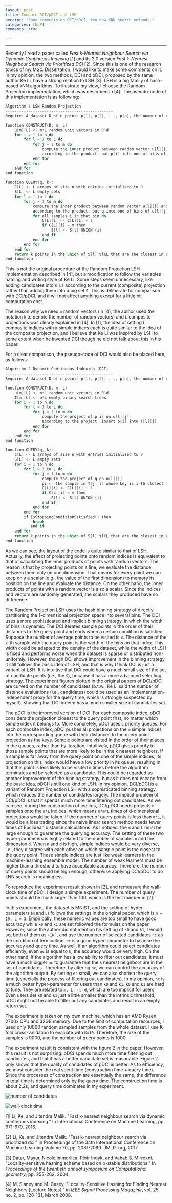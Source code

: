 ```yaml
---
layout: post
title: Compare DCI/pDCI and LSH
excerpt: "Some comments on DCI/pDCI, two new KNN search methods."
categories: [NLP]
comments: true

---
```


---



Recently I read a paper called *Fast k-Nearest Neighbour Search via Dynamic Continuous Indexing* [1] and its 2.0 version *Fast k-Nearest Neighbour Search via Prioritized DCI* [2]. Since this is one of the research topics of my MSc. Dissertation, I would like to make some comments on it. In my opinion, the two methods, DCI and pDCI, proposed by the same author Ke Li, have a strong relation to LSH [3]. LSH is a big family of hash-based kNN algorithms. To illustrate my view, I choose the Random Projection implementation, which was described in [4]. The pseudo-code of this implementation is as following:

```c
Algorithm 1 LSH Random Projection
-----------------------------------------------
Require: A dataset D of n points p[1], p[2], ..., p[n], the number of random vectors m that constitute a (composite) projection and the number of projections L, the number of bins on each vector

function CONSTRUCT(D, m, L)
    u[m][L] <- m*L random unit vectors in R^d
    for i = 1 to n do
        for l = 1 to L do
            for j = 1 to m do
                compute the inner product between random vector u[l][j] and p[i]
                according to the product, put p[i] into one of bins of u[l][j]
            end for
        end for
    end for
end function

function QUERY(q, k):
    C[L] <- L arrays of size n with entries initialized to 0
    S[L] <- L empty sets
    for l = 1 to L do
        for j = 1 to m do
            compute the inner product between random vector u[l][j] and q
            according to the product, put q into one of bins of u[l][j]
            for all samples i in that bin do
                C[L][i] <- C[L][i] + 1
                if C[L][i] = m then
                    S[l] <- S[l] UNION {i}
                end if
            end for
        end for
    end for
    return k points in the union of S[l] ∀l∈L that are the closest in Euclidean distance in R^d to q
end function
```

This is not the original procedure of the Random Projection LSH implementation described in [4], but a modification to follow the variables naming and writing style of Ke Li. Some steps seem unnecessary, like adding candidates into `S[L]` according to the current (composite) projection rather than adding them into a big set `S`. This is deliberate for comparison with DCI/pDCI, and it will not affect anything except for a little bit computation cost. 

The reason why we need `m` random vectors (in [4], the author used the notation `k` to denote the number of random vectors) and `L` composite projections was clearly explained in [4]. In [1], the idea of setting `L` composite indices with `m` simple indices each is quite similar to the idea of the composite projection, and I believe that Ke Li was inspired by LSH to some extent when he invented DCI though he did not talk about this in his paper.

For a clear comparison, the pseudo-code of DCI would also be placed here, as follows:

```c
Algorithm 2 Dynamic Continuous Indexing (DCI)
-----------------------------------------------
Require: A dataset D of n points p[1], p[2], ..., p[n], the number of random vectors m that constitute a (composite) projection and the number of projections L, the number of bins on each vector

function CONSTRUCT(D, m, L)
    u[m][L] <- m*L random unit vectors in R^d
    T[m][L] <- m*L empty binary search trees
    for i = 1 to n do
        for l = 1 to L do
            for j = 1 to m do
                compute the project of p[i] on u[l][j]
                according to the project, insert p[i] into T[l][j]
            end for
        end for
    end for
end function

function QUERY(q, k):
    C[L] <- L arrays of size n with entries initialized to 0
    S[L] <- L empty sets
    for i = 1 to n do
        for l = 1 to L do
            for j = 1 to m do
                compute the project of q on u[l][j]
                pi <- the sample in T[j][l] whose key is i-th closest to the project of q
                C[L][i] <- C[L][i] + 1
                if C[L][i] = m then
                    S[l] <- S[l] UNION {i}
                end if
            end for
        end for
        if IsStoppingConditionSatisfied() then
            break
           end if
    end for
    return k points in the union of S[l] ∀l∈L that are the closest in Euclidean distance in R^d to q
end function
```

As we can see, the layout of the code is quite similar to that of LSH. Actually, the effect of projecting points onto random indices is equivalent to that of calculating the inner products of points with random vectors. The reason is that by projecting points on a line, we evaluate the distance between them only on one dimension. That means for every point we can keep only a scalar (e.g., the value of the first dimension) to memory its position on the line and evaluate the distance. On the other hand, the inner products of points with a random vector is also a scalar. Since the indices and vectors are randomly generated, the scalars they produced have no difference.

The Random Projection LSH uses the hash binning strategy of directly partitioning the 1-dimensional projection space into several bins. The DCI uses a more sophisticated and implicit binning strategy, in which the width of bins is dynamic. The DCI iterates sample points in the order of their distances to the query point and ends when a certain condition is satisfied. Suppose the number of average points to be visited is `x`. The distance of the `x`-th sample with the query point is the width of the bins on that index. This width could be adapted to the density of the dataset, while the width of LSH is fixed and performs worse when the dataset is sparse or distributed non-uniformly. However, though DCI shows improvement in the binning strategy, it still follows the basic idea of LSH, and that is why I think DCI is just a variant of LSH. It is intuitive that DCI could have a much small size of the set of candidate points (i.e., the `S`), because it has a more advanced selecting strategy. The experiment figures plotted in the original papers of DCI/pDCI are curved on the number of candidates (b.t.w., Ke Li said the number of distance evaluations (i.e., candidates) could be used as an implementation-independent proxy for the query time, which is strongly suspected by myself), showing that DCI indeed has a much smaller size of candidates set.

The pDCI is the improved version of DCI. For each composite index, pDCI considers the projection closest to the query point first, no matter which simple index it belongs to. More concretely, pDCI uses `L` priority queues. For each composite index, pDCI pushes all projections on the `m` simple indices into the corresponding queue with their distances to the query point projection as the keys. Sample points are visited in the order of their places in the queues, rather than by iteration. Intuitively, pDCI gives priority to those sample points that are more likely to be in the k nearest neighbors. If a sample is far away from the query point on one of the simple indices, its projection on this index would have a low priority in its queue, resulting in that this point is less likely to be visited `m` times before the algorithm terminates and be selected as a candidate. This could be regarded as another improvement of the binning strategy, but as it does not escape from the basic idea, pDCI is still one kind of LSH. In my opinion, DCI/pDCI is a variant of Random Projection LSH with a sophisticated binning strategy, which reduces the number of candidates largely. The implicit problem of DCI/pDCI is that it spends much more time filtering out candidates. As we can see, during the construction of indices, DCI/pDCI needs projects `n` samples onto the `m*L` indices, which means `n*m*L` times of d-dimensional projections would be taken. If the number of query points is less than `m*L`, it would be a loss trading since the naive linear search method needs fewer times of Euclidean distance calculations. As I noticed, the `m` and `L` must be large enough to guarantee the querying accuracy. The setting of these two hyper-parameters is highly related to the number of samples `n` and the dimension `d`. When `n` and `d` is high, simple indices would be very diverse, i.e., they disagree with each other on which sample point is the closest to the query point. These simple indices are just like weak learners in the machine-learning ensemble model. The number of weak learners must be higher than a threshold to have acceptable accuracy. Therefore, the number of query points should be high enough, otherwise applying DCI/pDCI to do kNN search is meaningless.

To reproduce the experiment result shown in [2], and remeasure the wall-clock time of pDCI, I design a simple experiment. The number of query points should be much larger than 100, which is the test number in [2].

In this experiment, the dataset is MNIST, and the setting of hyper-parameters (`m` and `L`) follows the settings in the original paper, which is `m = 15, L = 3`. Empirically, these numeric values are too small to have good accuracy while `k0` and `k1` are set followed the formulas on the paper. However, since the author did not mention his setting of `k0` and `k1`, I would set both of them as `+INF`, and use the number of selected candidates `nc` as the condition of termination. `nc` is a good hyper-parameter to balance the accuracy and query time. As well, if an algorithm could select candidates efficiently, even `nc` is equal to `k`, the accuracy would be very high. On the other hand, if the algorithm has a low ability to filter out candidates, it must have a much bigger `nc` to guarantee that the `k` nearest neighbors are in the set of candidates. Therefore, by altering `nc`, we can control the accuracy of the algorithm output. By setting `nc` small, we can also shorten the query time (especially the process of filtering out candidates). In my opinion, `nc` is a much better hyper-parameter for users than `k0` and `k1`. `k0` and `k1` are hard to tune. They are related to `m, L, n, d`, which are too implicit for users. Even users set `k0` and `k1` just a little smaller than the intrinsic threshold, pDCI might not be able to filter out any candidates and result in an empty return set.

The experiment is taken on my own machine, which has an AMD Ryzen 2700x CPU and 32GB memory. Due to the limit of computation resources, I used only 10000 random sampled samples from the whole dataset. I use K-fold cross-validation to evaluate with `K=10`. Therefore, the size of the samples is 9000, and the number of query points is 1000.

The experiment result is consistent with the figure 2 in the paper. However, this result is not surprising. pDCI spends much more time filtering out candidates, and that it has a better candidate set is reasonable. Figure 2 only shows that the quality of candidates of pDCI is better. As to efficiency, we must consider the real spent time (construction time + query time). Since the processes of construction are essentially the same, the difference in total time is determined only by the query time. The construction time is about 2.2s, and query time dominates in my experiment.



![number of candidates](https://two2er.github.io/img/others/pdci_candidates.png)

![wall-clock time](https://two2er.github.io/img/others/pdci_wall_clock_time.png)




[1] Li, Ke, and Jitendra Malik. "Fast k-nearest neighbour search via dynamic continuous indexing." In International Conference on Machine Learning, pp. 671-679. 2016.

[2] Li, Ke, and Jitendra Malik. "Fast k-nearest neighbour search via prioritized dci." In Proceedings of the 34th International Conference on Machine Learning-Volume 70, pp. 2081-2090. JMLR. org, 2017.

[3] Datar, Mayur, Nicole Immorlica, Piotr Indyk, and Vahab S. Mirrokni. "Locality-sensitive hashing scheme based on p-stable distributions." In *Proceedings of the twentieth annual symposium on Computational geometry*, pp. 253-262. 2004.

[4] M. Slaney and M. Casey, "Locality-Sensitive Hashing for Finding Nearest Neighbors [Lecture Notes]," in *IEEE Signal Processing Magazine*, vol. 25, no. 2, pp. 128-131, March 2008.